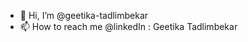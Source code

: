 - 👋 Hi, I’m @geetika-tadlimbekar
- 📫 How to reach me @linkedIn : Geetika Tadlimbekar

<!---
geetika-tadlimbekar/geetika-tadlimbekar is a ✨ special ✨ repository because its `README.md` (this file) appears on your GitHub profile.
You can click the Preview link to take a look at your changes.
--->
